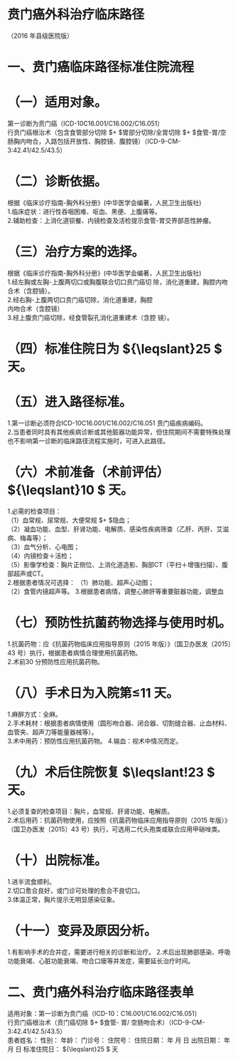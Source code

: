 # 贲门癌外科治疗临床路径  
（2016 年县级医院版）  
# 一、贲门癌临床路径标准住院流程  
# （一）适用对象。  
第一诊断为贲门癌（ICD-10C16.001/C16.002/C16.051）  
行贲门癌根治术（包含食管部分切除 $+ $胃部分切除/全胃切除 $+ $食管-胃/空肠胸内吻合，入路包括开放性、胸腔镜、腹腔镜）（ICD-9-CM-3:42.41/42.5/43.5）  
# （二）诊断依据。  
根据《临床诊疗指南-胸外科分册》(中华医学会编著，人民卫生出版社)  
1.临床症状：进行性吞咽困难、呕血、黑便、上腹痛等。  
2.辅助检查：上消化道钡餐、内镜检查及活检提示食管-胃交界部恶性肿瘤。  
# （三）治疗方案的选择。  
根据《临床诊疗指南-胸外科分册》(中华医学会编著，人民卫生出版社)  
1.经左胸或左胸-上腹两切口或胸腹联合切口贲门癌切 除，消化道重建，胸腔内吻合术（含腔镜）。  
2.经右胸-上腹两切口贲门癌切除，消化道重建，胸腔  
内吻合术（含腔镜）  
3.经上腹贲门癌切除，经食管裂孔消化道重建术（含腔 镜）。  
# （四）标准住院日为 ${\leqslant}25 $ 天。  
# （五）进入路径标准。  
1.第一诊断必须符合ICD-10C16.001/C16.002/C16.051 贲门癌疾病编码。  
2.当患者同时具有其他疾病诊断或其他脏器功能异常，但住院期间不需要特殊处理也不影响第一诊断的临床路径流程实施时，可进入此路径。  
# （六）术前准备（术前评估） ${\leqslant}10 $ 天。  
1.必需的检查项目：  
（1）血常规、尿常规、大便常规 $+ $隐血；  
（2）凝血功能、血型、肝肾功能、电解质、感染性疾病筛查（乙肝、丙肝、艾滋病、梅毒等）；  
（3）血气分析、心电图；  
（4）内镜检查＋活检；  
（5）影像学检查：胸片正侧位、上消化道造影、胸部CT（平扫＋增强扫描）、腹部超声或CT。  
2.根据患者情况可选择： （1）肺功能、超声心动图；  
（2）食管内镜超声等。 3.根据患者病情，调整心肺肝等重要脏器功能，调整血  
# （七）预防性抗菌药物选择与使用时机。  
1.抗菌药物：应《抗菌药物临床应用指导原则（2015 年版）》（国卫办医发〔2015〕43 号）执行，根据患者病情合理使用抗菌药物。  
2.术前30 分预防性应用抗菌药物。  
# （八）手术日为入院第≤11 天。  
1.麻醉方式：全麻。  
2.手术耗材：根据患者病情使用（圆形吻合器、闭合器、切割缝合器、止血材料、血管夹、超声刀等能量器械等）。  
3.术中用药：预防性应用抗菌药物。 4.输血：视术中情况而定。  
# （九）术后住院恢复 $\leqslant\!23 $ 天。  
1.必须复查的检查项目：胸片，血常规、肝肾功能、电解质。  
2.术后用药：抗菌药物使用，应按照《抗菌药物临床应用指导原则（2015 年版）》（国卫办医发〔2015〕43 号）执行，可选用二代头孢类或联合应用甲硝唑类。  
# （十）出院标准。  
1.进半流食顺利。  
2.切口愈合良好，或门诊可处理的愈合不良切口。  
3.体温正常，胸片提示无明显感染征象。  
# （十一）变异及原因分析。  
1.有影响手术的合并症，需要进行相关的诊断和治疗。 2.术后出现肺部感染、呼吸功能衰竭、心脏功能衰竭、吻合口瘘等并发症，需要延长治疗时间。  
# 二、贲门癌外科治疗临床路径表单  
适用对象：第一诊断为贲门癌（ICD-10：C16.001/C16.002/C16.051）  
行贲门癌根治术（贲门癌切除 $+ $食管- 胃/ 空肠吻合术）（ICD-9-CM-3:42.41/42.5/43.5）  
患者姓名：           性别：    年龄：    门诊号：       住院号：       住院日期：   年  月  日    出院日期：   年  月   日     标准住院日： ${\leqslant}25 $ 天  

